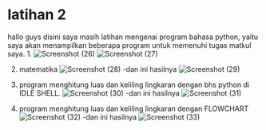 # latihan 2
hallo guys disini saya masih latihan mengenai program bahasa python, yaitu saya akan menampilkan beberapa program untuk memenuhi tugas matkul saya.
1.
![Screenshot (26)](https://user-images.githubusercontent.com/115749975/198931604-27a96878-3923-4a2f-8d58-b4d910d0aa3c.png)
![Screenshot (27)](https://user-images.githubusercontent.com/115749975/198931609-2c485bfc-6c2c-458c-a42a-e0c81d320b7b.png)

2. matematika
![Screenshot (28)](https://user-images.githubusercontent.com/115749975/198931725-da7c6c23-15af-448d-b67f-3fad512dee53.png)
-dan ini hasilnya
![Screenshot (29)](https://user-images.githubusercontent.com/115749975/198931740-5889cc06-e500-4ab9-9472-662be9f938cb.png)

3. program menghitung luas dan keliling lingkaran dengan bhs python di IDLE SHELL.
![Screenshot (30)](https://user-images.githubusercontent.com/115749975/198932214-88409f5c-16b1-417b-a024-30a035460f9c.png)
-dan ini hasilnya
![Screenshot (31)](https://user-images.githubusercontent.com/115749975/198932223-159ebf12-3edc-488b-9c2c-a8fde6004863.png)

4.  program menghitung luas dan keliling lingkaran dengan FLOWCHART
![Screenshot (32)](https://user-images.githubusercontent.com/115749975/198932884-c043d23d-fd20-43f5-a431-7b03d324a10f.png)
-dan ini hasilnya
![Screenshot (33)](https://user-images.githubusercontent.com/115749975/198932904-51bc0a00-7431-45d6-a302-fcbdff1899da.png)

